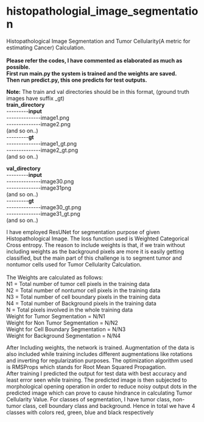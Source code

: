 # histopathologial_image_segmentation
Histopathological Image Segmentation and Tumor Cellularity(A metric for estimating Cancer) Calculation.<br>
<br>
**Please refer the codes, I have commented as elaborated as much as possible.** <br>
**First run main.py the system is trained and the weights are saved.** <br>
**Then run predict.py, this one predicts for test outputs.** <br>

**Note:** The train and val directories should be in this format, (ground truth images have suffix _gt)<br>
**train_directory**<br>
---------**input**<br>
--------------image1.png<br>
--------------image2.png<br>
(and so on..)<br>
---------**gt**<br>
--------------image1_gt.png<br>
--------------image2_gt.png<br>
(and so on..)<br>

**val_directory**<br>
---------**input**<br>
--------------image30.png<br>
--------------image31png<br>
(and so on..)<br>
---------**gt**<br>
--------------image30_gt.png<br>
--------------image31_gt.png<br>
(and so on..)<br>


I have employed ResUNet for segmentation purpose of given Histopathological Image.
The loss function used is Weighted Categorical Cross entropy. The reason to include weights is that, if 
we train without including weights as the background pixels are more it is easily getting classified, but 
the main part of this challenge is to segment tumor and nontumor cells used for Tumor Cellularity 
Calculation. <br>
<br>
The Weights are calculated as follows:<br>
N1 = Total number of tumor cell pixels in the training data <br>
N2 = Total number of nontumor cell pixels in the training data<br>
N3 = Total number of cell boundary pixels in the training data<br>
N4 = Total number of Background pixels in the training data<br>
N = Total pixels involved in the whole training data<br>
Weight for Tumor Segmentation = N/N1<br>
Weight for Non Tumor Segmentation = N/N2<br>
Weight for Cell Boundary Segmentation = N/N3<br>
Weight for Background Segmentation = N/N4<br>

After Including weights, the network is trained. Augmentation of the data is also included while training 
includes different augmentations like rotations and inverting for regularization purposes. The 
optimization algorithm used is RMSProps which stands for Root Mean Squared Propagation.
<br>
After training I predicted the output for test data with best accuracy and least error seen while 
training. The predicted image is then subjected to morphological opening operation in order to reduce 
noisy output dots in the predicted image which can prove to cause hindrance in calculating Tumor 
Cellularity Value.
For classes of segmentation, I have tumor class, non-tumor class, cell boundary class and background. 
Hence in total we have 4 classes with colors red, green, blue and black respectively
